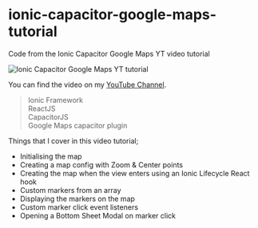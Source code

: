 # ionic-capacitor-google-maps-tutorial
Code from the Ionic Capacitor Google Maps YT video tutorial

![Ionic Capacitor Google Maps YT tutorial](https://repository-images.githubusercontent.com/488377056/a3246c3d-71d0-4615-b7cc-4d430b22b8fb)

You can find the video on my [YouTube Channel](https://bit.ly/alanmontgomeryYT).

> Ionic Framework
> <br/>ReactJS
> <br/>CapacitorJS
> <br/>Google Maps capacitor plugin

Things that I cover in this video tutorial;
- Initialising the map
- Creating a map config with Zoom & Center points
- Creating the map when the view enters using an Ionic Lifecycle React hook
- Custom markers from an array
- Displaying the markers on the map
- Custom marker click event listeners
- Opening a Bottom Sheet Modal on marker click
